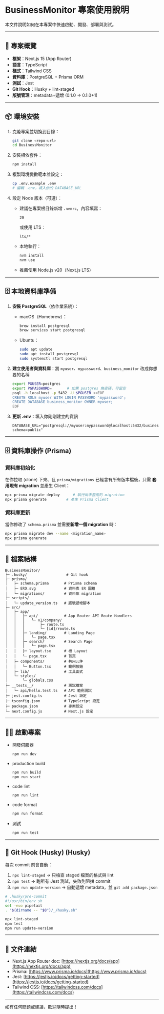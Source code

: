 # BusinessMonitor 專案使用說明

本文件說明如何在本專案中快速啟動、開發、部署與測試。

---

## 🚀 專案概覽

* **框架**：Next.js 15 (App Router)
* **語言**：TypeScript
* **樣式**：Tailwind CSS
* **資料庫**：PostgreSQL + Prisma ORM
* **測試**：Jest
* **Git Hook**：Husky + lint-staged
* **版號管理**：metadata+遞增 (0.1.0 → 0.1.0+1)

---

## 📦 環境安裝

1. 克隆專案並切換到目錄：

   ```bash
   git clone <repo-url>
   cd BusinessMonitor
   ```
2. 安裝相依套件：

   ```bash
   npm install
   ```
3. 複製環境變數範本並設定：

   ```bash
   cp .env.example .env
   # 編輯 .env，填入你的 DATABASE_URL
   ```
4. 設定 Node 版本（可選）：

   * 建議在專案根目錄新增 `.nvmrc`，內容填寫：

     ```text
     20
     ```

     或使用 LTS：

     ```text
     lts/*
     ```
   * 本地執行：

     ```bash
     nvm install
     nvm use
     ```
   * 推薦使用 Node.js v20（Next.js LTS）

---

## 🗄️ 本地資料庫準備
1. **安裝 PostgreSQL**（依作業系統）：

   * macOS（Homebrew）：

     ```bash
     brew install postgresql
     brew services start postgresql
     ```
   * Ubuntu：

     ```bash
     sudo apt update
     sudo apt install postgresql
     sudo systemctl start postgresql
     ```

2. **建立使用者與資料庫**：將 `myuser`、`mypassword`、`business_monitor` 改成你想要的名稱

   ```bash
   export PGUSER=postgres
   export PGPASSWORD=       # 如果 postgres 無密碼，可留空
   psql -h localhost -p 5432 -U $PGUSER <<EOF
   CREATE ROLE myuser WITH LOGIN PASSWORD 'mypassword';
   CREATE DATABASE business_monitor OWNER myuser;
   EOF
   ```

3. **更新 .env**：填入你剛剛建立的資訊

   ```env
   DATABASE_URL="postgresql://myuser:mypassword@localhost:5432/business_monitor?schema=public"
   ```
---

## 🗄️ 資料庫操作 (Prisma)

### 資料庫初始化

在你拉取 (clone) 下來、且 `prisma/migrations` 已經含有所有版本檔後，只需 **套用現有 migration** 並產生 Client：

```bash
npx prisma migrate deploy      # 執行尚未套用的 migration
npx prisma generate         # 產生 Prisma Client
```

### 資料庫更新

當你修改了 `schema.prisma` 並需要**新增一個 migration** 時：

```bash
npx prisma migrate dev --name <migration_name>
npx prisma generate
```

---

## 📂 檔案結構

```
BusinessMonitor/
├─ .husky/                  # Git hook
├─ prisma/
│   ├─ schema.prisma       # Prisma schema
│   ├─ ERD.svg             # 資料表 ER 圖檔
│   └─ migrations/         # 資料庫 migration
├─ scripts/
│   └─ update_version.ts   # 版號遞增腳本
├─ src/
│   ├─ app/
│   │   ├─ api/            # App Router API Route Handlers
│   │   │   └─ v1/company/
│   │   │       ├─ route.ts
│   │   │       └─ [id]/route.ts
│   │   ├─ landing/        # Landing Page
│   │   │   └─ page.tsx
│   │   ├─ search/         # Search Page
│   │   │   └─ page.tsx
│   │   ├─ layout.tsx      # 根 Layout
│   │   └─ page.tsx        # 首頁
│   ├─ components/         # 共用元件
│   │   └─ Button.tsx      # 範例按鈕
│   ├─ lib/                # 工具函式
│   └─ styles/
│       └─ globals.css
├─ __tests__/              # 測試檔案
│   └─ api/hello.test.ts   # API 範例測試
├─ jest.config.ts          # Jest 設定
├─ tsconfig.json           # TypeScript 設定
├─ package.json            # 專案設定
└─ next.config.js          # Next.js 設定
```

---

## 🏃‍♂️ 啟動專案

* 開發伺服器

  ```bash
  npm run dev
  ```
* production build

  ```bash
  npm run build
  npm run start
  ```
* code lint

  ```bash
  npm run lint
  ```
* code format

  ```bash
  npm run format
  ```
* 測試

  ```bash
  npm run test
  ```

---

## 🔧 Git Hook (Husky) (Husky)

每次 commit 前會自動：

1. `npx lint-staged` → 只檢查 staged 檔案的格式與 lint
2. `npm test` → 跑所有 Jest 測試，失敗則阻擋 commit
3. `npm run update-version` → 自動遞增 metadata，並 `git add package.json`

```bash
# .husky/pre-commit
#!/usr/bin/env sh
set -euo pipefail
. "$(dirname -- "$0")/_/husky.sh"

npx lint-staged
npm test
npm run update-version
```

---

## 📖 文件連結

* Next.js App Router doc: [https://nextjs.org/docs/app](https://nextjs.org/docs/app)
* Prisma: [https://www.prisma.io/docs](https://www.prisma.io/docs)
* Jest: [https://jestjs.io/docs/getting-started](https://jestjs.io/docs/getting-started)
* Tailwind CSS: [https://tailwindcss.com/docs](https://tailwindcss.com/docs)

---

如有任何問題或建議，歡迎隨時提出！

